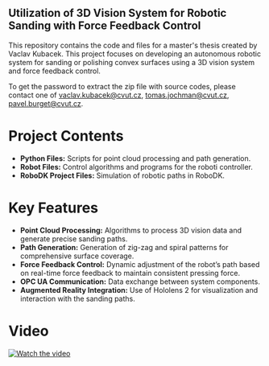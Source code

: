 ## Utilization of 3D Vision System for Robotic Sanding with Force Feedback Control ##

This repository contains the code and files for a master's thesis created by Vaclav Kubacek.
This project focuses on developing an autonomous robotic system for sanding or polishing convex surfaces using a 3D vision system and force feedback control.

To get the password to extract the zip file with source codes, please contact one of vaclav.kubacek@cvut.cz, tomas.jochman@cvut.cz, pavel.burget@cvut.cz. 

# Project Contents

- **Python Files:** Scripts for point cloud processing and path generation.
- **Robot Files:** Control algorithms and programs for the roboti controller.
- **RoboDK Project Files:** Simulation of robotic paths in RoboDK.

# Key Features

- **Point Cloud Processing:** Algorithms to process 3D vision data and generate precise sanding paths.
- **Path Generation:** Generation of zig-zag and spiral patterns for comprehensive surface coverage.
- **Force Feedback Control:** Dynamic adjustment of the robot’s path based on real-time force feedback to maintain consistent pressing force.
- **OPC UA Communication:** Data exchange between system components.
- **Augmented Reality Integration:** Use of Hololens 2 for visualization and interaction with the sanding paths.

# Video
[![Watch the video](https://img.youtube.com/vi/9BlXWIYUbIw/0.jpg)](https://youtu.be/9BlXWIYUbIw)
